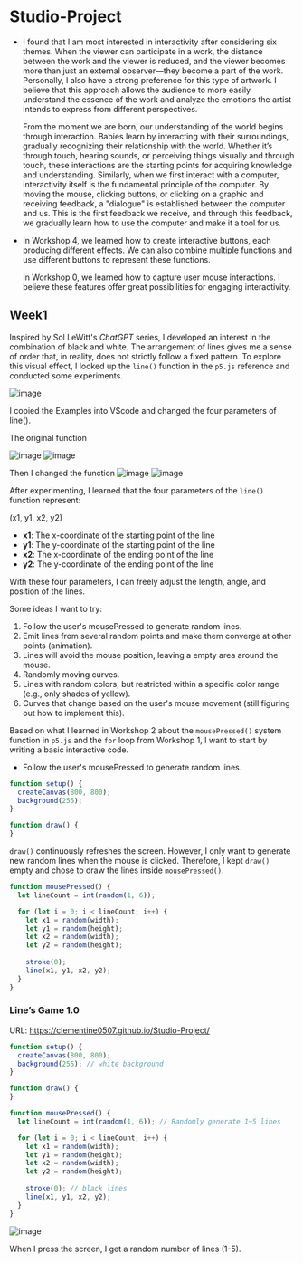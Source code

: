 # Studio-Project

- I found that I am most interested in interactivity after considering six themes. When the viewer can participate in a work, the distance between the work and the viewer is reduced, and the viewer becomes more than just an external observer—they become a part of the work. Personally, I also have a strong preference for this type of artwork. I believe that this approach allows the audience to more easily understand the essence of the work and analyze the emotions the artist intends to express from different perspectives.
  
  From the moment we are born, our understanding of the world begins through interaction. Babies learn by interacting with their surroundings, gradually recognizing their relationship with the world. Whether it’s through touch, hearing sounds, or perceiving things visually and through touch, these interactions are the starting points for acquiring knowledge and understanding. Similarly, when we first interact with a computer, interactivity itself is the fundamental principle of the computer. By moving the mouse, clicking buttons, or clicking on a graphic and receiving feedback, a "dialogue" is established between the computer and us. This is the first feedback we receive, and through this feedback, we gradually learn how to use the computer and make it a tool for us.

- In Workshop 4, we learned how to create interactive buttons, each producing different effects. We can also combine multiple functions and use different buttons to represent these functions.

  In Workshop 0, we learned how to capture user mouse interactions. I believe these features offer great possibilities for engaging interactivity.

## Week1
Inspired by Sol LeWitt's *ChatGPT* series, I developed an interest in the combination of black and white. The arrangement of lines gives me a sense of order that, in reality, does not strictly follow a fixed pattern. To explore this visual effect, I looked up the `line()` function in the `p5.js` reference and conducted some experiments.

![image](https://github.com/user-attachments/assets/cdcca91f-5dd1-4ee1-83a3-953da22f572a)

I copied the Examples into VScode and changed the four parameters of line().

The original function

![image](https://github.com/user-attachments/assets/8cd2cef1-b779-495f-bd3d-75b5e81a50bd)
![image](https://github.com/user-attachments/assets/e412ded7-f781-4ef2-8fe4-4c85caefdea6)

Then I changed the function
![image](https://github.com/user-attachments/assets/a6194eed-7ce4-4b08-9c60-66f658b67d46)
![image](https://github.com/user-attachments/assets/3f97365e-9e58-41ff-8b15-5059a2790d22)

After experimenting, I learned that the four parameters of the `line()` function represent:  

(x1, y1, x2, y2)  
- **x1**: The x-coordinate of the starting point of the line  
- **y1**: The y-coordinate of the starting point of the line  
- **x2**: The x-coordinate of the ending point of the line  
- **y2**: The y-coordinate of the ending point of the line  

With these four parameters, I can freely adjust the length, angle, and position of the lines.

Some ideas I want to try:  

1. Follow the user's mousePressed to generate random lines.  
2. Emit lines from several random points and make them converge at other points (animation).  
3. Lines will avoid the mouse position, leaving a empty area around the mouse.  
4. Randomly moving curves.  
5. Lines with random colors, but restricted within a specific color range (e.g., only shades of yellow).  
6. Curves that change based on the user's mouse movement (still figuring out how to implement this).

Based on what I learned in Workshop 2 about the `mousePressed()` system function in `p5.js` and the `for` loop from Workshop 1, I want to start by writing a basic interactive code.
- Follow the user's mousePressed to generate random lines.

```javascript
function setup() {
  createCanvas(800, 800);
  background(255);
}

function draw() {
}
```

`draw()` continuously refreshes the screen. However, I only want to generate new random lines when the mouse is clicked. Therefore, I kept `draw()` empty and chose to draw the lines inside `mousePressed()`.

```Javascript
function mousePressed() {
  let lineCount = int(random(1, 6));

  for (let i = 0; i < lineCount; i++) {
    let x1 = random(width);
    let y1 = random(height);
    let x2 = random(width);
    let y2 = random(height);
    
    stroke(0);
    line(x1, y1, x2, y2);
  }
}
```

### Line’s Game 1.0

URL: https://clementine0507.github.io/Studio-Project/

```Javascript
function setup() {
  createCanvas(800, 800);
  background(255); // white background
}

function draw() {
}

function mousePressed() {
  let lineCount = int(random(1, 6)); // Randomly generate 1~5 lines

  for (let i = 0; i < lineCount; i++) {
    let x1 = random(width);
    let y1 = random(height);
    let x2 = random(width);
    let y2 = random(height);
    
    stroke(0); // black lines
    line(x1, y1, x2, y2);
  }
}
```

![image](https://github.com/user-attachments/assets/d95ecf3c-f72e-463a-9019-fb5f91e8f6aa)

When I press the screen, I get a random number of lines (1-5).
